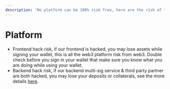 ```yaml
---
description: 'No platform can be 100% risk free, here are the risk of the platform:'
---
```


# Platform

* Frontend hack risk, if our frontend is hacked, you may lose assets while signing your wallet, this is all the web3 platform risk from web3. Double check before you sign in your wallet that make sure you know what you are doing while using your wallet.
* Backend hack risk, if our backend multi-sig service & third party partner are both hacked, you may lose your deposits or collaterals, see the more details [here](../faq/is-that-my-assets-safe.md).&#x20;



